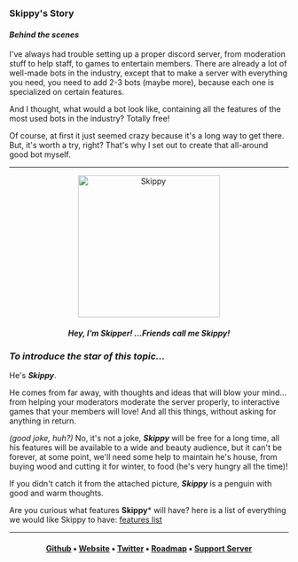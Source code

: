 ### Skippy's Story

#### *Behind the scenes*
I've always had trouble setting up a proper discord server, from moderation stuff to help staff, to games to entertain members. There are already a lot of well-made bots in the industry, except that to make a server with everything you need, you need to add 2-3 bots (maybe more), because each one is specialized on certain features.

And I thought, what would a bot look like, containing all the features of the most used bots in the industry? Totally free!

Of course, at first it just seemed crazy because it's a long way to get there. But, it's worth a try, right? That's why I set out to create that all-around good bot myself.

---

<p align="center"> 
 	<a href="https://skippy.gg" target="_blank" rel="noopener noreferrer">
   		<img width="256" src="https://i.imgur.com/mr7SiXE.png" alt="Skippy">
 	</a>
</p>

<h4 align="center">

*Hey, I'm **Skipper**!*
*...Friends call me **Skippy**!*	
	
</h4>

### *To introduce the star of this topic...*

He's ***Skippy***. 

He comes from far away, with thoughts and ideas that will blow your mind... from helping your moderators moderate the server properly, to interactive games that your members will love! And all this things, without asking for anything in return. 

*(good joke, huh?)* No, it's not a joke, ***Skippy*** will be free for a long time, all his features will be available to a wide and beauty audience, but it can't be forever, at some point, we'll need some help to maintain he's house, from buying wood and cutting it for winter, to food (he's very hungry all the time)!

If you didn't catch it from the attached picture, ***Skippy*** is a penguin with good and warm thoughts.

Are you curious what features **Skippy*** will have? here is a list of everything we would like Skippy to have: [features list](https://www.notion.so/leonardssh/Skippy-s-Features-cc34485029724517b6c0a6b3e0bfe335)

---

<h4 align="center">

[Github](https://github.com/skippybot) ▪ [Website](https://skippy.gg) ▪ [Twitter](https://twitter.com/skippybotgg) ▪ [Roadmap](https://trello.com/b/ddYSJt2b/discord-bot) ▪ [Support Server](https://discord.gg/BePGUXAKAk)
	
</h4>

